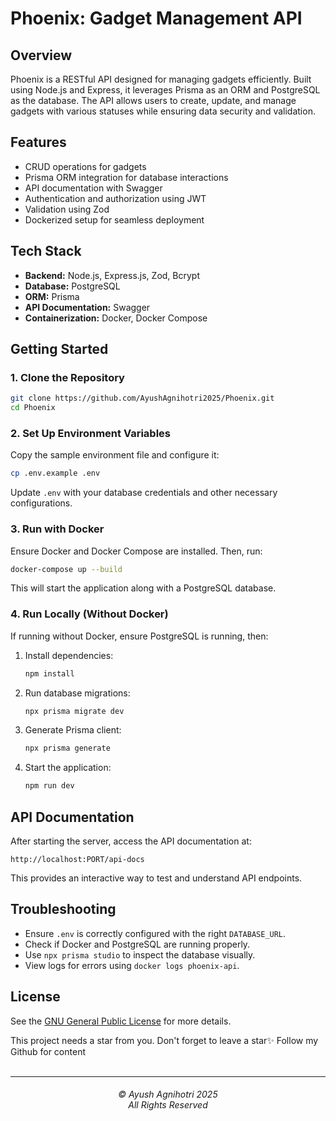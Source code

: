 # Phoenix: Gadget Management API

## Overview

Phoenix is a RESTful API designed for managing gadgets efficiently. Built using Node.js and Express, it leverages Prisma as an ORM and PostgreSQL as the database. The API allows users to create, update, and manage gadgets with various statuses while ensuring data security and validation.

## Features

- CRUD operations for gadgets
- Prisma ORM integration for database interactions
- API documentation with Swagger
- Authentication and authorization using JWT
- Validation using Zod
- Dockerized setup for seamless deployment

## Tech Stack

- **Backend:** Node.js, Express.js, Zod, Bcrypt
- **Database:** PostgreSQL
- **ORM:** Prisma
- **API Documentation:** Swagger
- **Containerization:** Docker, Docker Compose

## Getting Started

### 1. Clone the Repository

```bash
git clone https://github.com/AyushAgnihotri2025/Phoenix.git
cd Phoenix
```

### 2. Set Up Environment Variables

Copy the sample environment file and configure it:

```bash
cp .env.example .env
```

Update `.env` with your database credentials and other necessary configurations.

### 3. Run with Docker

Ensure Docker and Docker Compose are installed. Then, run:

```bash
docker-compose up --build
```

This will start the application along with a PostgreSQL database.

### 4. Run Locally (Without Docker)

If running without Docker, ensure PostgreSQL is running, then:

1. Install dependencies:
   ```bash
   npm install
   ```
2. Run database migrations:
   ```bash
   npx prisma migrate dev
   ```
3. Generate Prisma client:
   ```bash
   npx prisma generate
   ```
4. Start the application:
   ```bash
   npm run dev
   ```

## API Documentation

After starting the server, access the API documentation at:

```
http://localhost:PORT/api-docs
```

This provides an interactive way to test and understand API endpoints.

## Troubleshooting

- Ensure `.env` is correctly configured with the right `DATABASE_URL`.
- Check if Docker and PostgreSQL are running properly.
- Use `npx prisma studio` to inspect the database visually.
- View logs for errors using `docker logs phoenix-api`.

## License

See the [GNU General Public License](https://github.com/AyushAgnihotri2025/Phoenix/blob/master/LICENSE) for more details.

This project needs a star️ from you. Don't forget to leave a star✨
Follow my Github for content
<br>
<br>
<hr>
<h6 align="center">© Ayush Agnihotri 2025 
<br>
All Rights Reserved</h6>
